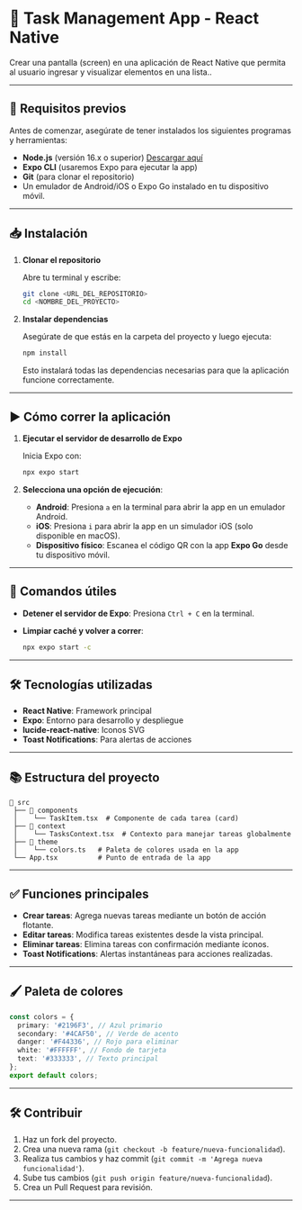
# 📝 Task Management App - React Native

Crear una pantalla (screen) en una aplicación de React Native que permita al
usuario ingresar y visualizar elementos en una lista..

---

## 🚀 **Requisitos previos**

Antes de comenzar, asegúrate de tener instalados los siguientes programas y herramientas:

- **Node.js** (versión 16.x o superior) [Descargar aquí](https://nodejs.org/)
- **Expo CLI** (usaremos Expo para ejecutar la app)
- **Git** (para clonar el repositorio)
- Un emulador de Android/iOS o Expo Go instalado en tu dispositivo móvil.

---

## 📥 **Instalación**

1. **Clonar el repositorio**

   Abre tu terminal y escribe:

   ```bash
   git clone <URL_DEL_REPOSITORIO>
   cd <NOMBRE_DEL_PROYECTO>
   ```

2. **Instalar dependencias**

   Asegúrate de que estás en la carpeta del proyecto y luego ejecuta:

   ```bash
   npm install
   ```

   Esto instalará todas las dependencias necesarias para que la aplicación funcione correctamente.

---

## ▶️ **Cómo correr la aplicación**

1. **Ejecutar el servidor de desarrollo de Expo**

   Inicia Expo con:

   ```bash
   npx expo start
   ```

2. **Selecciona una opción de ejecución**:
   - **Android**: Presiona `a` en la terminal para abrir la app en un emulador Android.
   - **iOS**: Presiona `i` para abrir la app en un simulador iOS (solo disponible en macOS).
   - **Dispositivo físico**: Escanea el código QR con la app **Expo Go** desde tu dispositivo móvil.

---

## 🔧 **Comandos útiles**

- **Detener el servidor de Expo**: Presiona `Ctrl + C` en la terminal.
- **Limpiar caché y volver a correr**:

  ```bash
  npx expo start -c
  ```

---

## 🛠️ **Tecnologías utilizadas**

- **React Native**: Framework principal
- **Expo**: Entorno para desarrollo y despliegue
- **lucide-react-native**: Iconos SVG
- **Toast Notifications**: Para alertas de acciones

---

## 📚 **Estructura del proyecto**

```plaintext
📂 src
 ├── 📂 components
 │    └── TaskItem.tsx  # Componente de cada tarea (card)
 ├── 📂 context
 │    └── TasksContext.tsx  # Contexto para manejar tareas globalmente
 ├── 📂 theme
 │    └── colors.ts   # Paleta de colores usada en la app
 └── App.tsx          # Punto de entrada de la app
```

---

## ✅ **Funciones principales**

- **Crear tareas**: Agrega nuevas tareas mediante un botón de acción flotante.
- **Editar tareas**: Modifica tareas existentes desde la vista principal.
- **Eliminar tareas**: Elimina tareas con confirmación mediante íconos.
- **Toast Notifications**: Alertas instantáneas para acciones realizadas.

---

## 🖌️ **Paleta de colores**

```ts
const colors = {
  primary: '#2196F3', // Azul primario
  secondary: '#4CAF50', // Verde de acento
  danger: '#F44336', // Rojo para eliminar
  white: '#FFFFFF', // Fondo de tarjeta
  text: '#333333', // Texto principal
};
export default colors;
```

---

## 🛠️ **Contribuir**

1. Haz un fork del proyecto.
2. Crea una nueva rama (`git checkout -b feature/nueva-funcionalidad`).
3. Realiza tus cambios y haz commit (`git commit -m 'Agrega nueva funcionalidad'`).
4. Sube tus cambios (`git push origin feature/nueva-funcionalidad`).
5. Crea un Pull Request para revisión.

---

